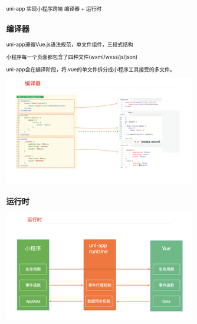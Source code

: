 uni-app 实现小程序跨端 编译器 + 运行时

## 编译器

uni-app遵循Vue.js语法规范，单文件组件，三段式结构

小程序每一个页面都包含了四种文件(wxml/wxss/js/json)

uni-app会在编译阶段，将.vue的单文件拆分成小程序工具接受的多文件。

![](../images/uniapp-to-wx.png)

## 运行时

![](../images/runtime.png)


